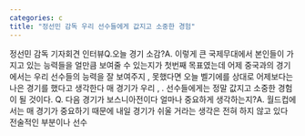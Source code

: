 ```yaml
---
categories: c
title: "정선민 감독 우리 선수들에게 값지고 소중한 경험"
---
```

정선민 감독 기자회견 인터뷰Q.오늘 경기 소감?A. 이렇게 큰 국제무대에서 본인들이 가지고 있는 능력들을 얼만큼 보여줄 수 있는지가 첫번째 목표였는데 어제 중국과의 경기에서는 우리 선수들의 능력을 잘 보여주지 , 못했다면 오늘 벨기에를 상대로 어제보다는 나은 경기를 했다고 생각한다 매 경기가 우리 , . 선수들에게는 정말 값지고 소중한 경험이 될 것이다. Q. 다음 경기가 보스니아전이다 얼마나 중요하게 생각하는지?A. 월드컵에서는 매 경기가 중요하기 때문에 내일 경기가 쉬울 거라는 생각은 전혀 하지 않고 있다 전술적인 부분이나 선수